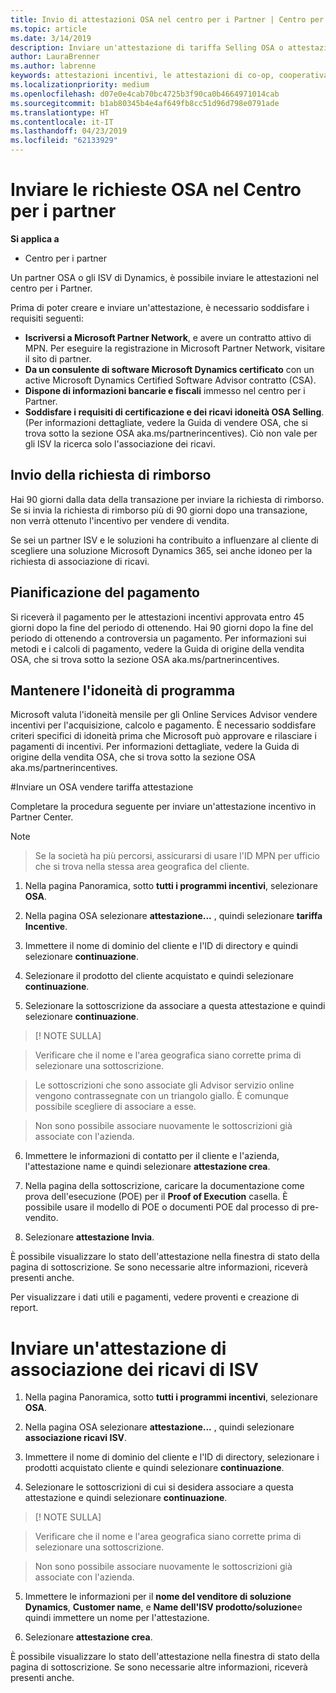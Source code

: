 ```yaml
---
title: Invio di attestazioni OSA nel centro per i Partner | Centro per i partner
ms.topic: article
ms.date: 3/14/2019
description: Inviare un'attestazione di tariffa Selling OSA o attestazione di associazione dei ricavi di ISV
author: LauraBrenner
ms.author: labrenne
keywords: attestazioni incentivi, le attestazioni di co-op, cooperativa fondi, OSA, ISV, associazione di ricavi
ms.localizationpriority: medium
ms.openlocfilehash: d07e0e4cab70bc4725b3f90ca0b4664971014cab
ms.sourcegitcommit: b1ab80345b4e4af649fb8cc51d96d798e0791ade
ms.translationtype: HT
ms.contentlocale: it-IT
ms.lasthandoff: 04/23/2019
ms.locfileid: "62133929"
---
```

# <a name="submit-your-osa-claims-in-partner-center"></a>Inviare le richieste OSA nel Centro per i partner

**Si applica a**

-  Centro per i partner

Un partner OSA o gli ISV di Dynamics, è possibile inviare le attestazioni nel centro per i Partner. 

Prima di poter creare e inviare un'attestazione, è necessario soddisfare i requisiti seguenti: 
-   **Iscriversi a Microsoft Partner Network**, e avere un contratto attivo di MPN. Per eseguire la registrazione in Microsoft Partner Network, visitare il sito di partner. 
-   **Da un consulente di software Microsoft Dynamics certificato** con un active Microsoft Dynamics Certified Software Advisor contratto (CSA). 
-   **Dispone di informazioni bancarie e fiscali** immesso nel centro per i Partner. 
-   **Soddisfare i requisiti di certificazione e dei ricavi idoneità OSA Selling**. (Per informazioni dettagliate, vedere la Guida di vendere OSA, che si trova sotto la sezione OSA aka.ms/partnerincentives). Ciò non vale per gli ISV la ricerca solo l'associazione dei ricavi. 

## <a name="submitting-your-claim"></a>Invio della richiesta di rimborso

Hai 90 giorni dalla data della transazione per inviare la richiesta di rimborso. Se si invia la richiesta di rimborso più di 90 giorni dopo una transazione, non verrà ottenuto l'incentivo per vendere di vendita. 

Se sei un partner ISV e le soluzioni ha contribuito a influenzare al cliente di scegliere una soluzione Microsoft Dynamics 365, sei anche idoneo per la richiesta di associazione di ricavi.   

## <a name="payment-schedule"></a>Pianificazione del pagamento

Si riceverà il pagamento per le attestazioni incentivi approvata entro 45 giorni dopo la fine del periodo di ottenendo. Hai 90 giorni dopo la fine del periodo di ottenendo a controversia un pagamento. Per informazioni sui metodi e i calcoli di pagamento, vedere la Guida di origine della vendita OSA, che si trova sotto la sezione OSA aka.ms/partnerincentives.

## <a name="maintaining-your-program-eligibility"></a>Mantenere l'idoneità di programma

Microsoft valuta l'idoneità mensile per gli Online Services Advisor vendere incentivi per l'acquisizione, calcolo e pagamento. È necessario soddisfare criteri specifici di idoneità prima che Microsoft può approvare e rilasciare i pagamenti di incentivi. Per informazioni dettagliate, vedere la Guida di origine della vendita OSA, che si trova sotto la sezione OSA aka.ms/partnerincentives.

#<a name="submit-an-osa-sell-fee-claim"></a>Inviare un OSA vendere tariffa attestazione

Completare la procedura seguente per inviare un'attestazione incentivo in Partner Center.  

>[!NOTE]

>Se la società ha più percorsi, assicurarsi di usare l'ID MPN per ufficio che si trova nella stessa area geografica del cliente. 

1.  Nella pagina Panoramica, sotto **tutti i programmi incentivi**, selezionare **OSA**.

2.  Nella pagina OSA selezionare **attestazione...** , quindi selezionare **tariffa Incentive**.

3.  Immettere il nome di dominio del cliente e l'ID di directory e quindi selezionare **continuazione**. 

4.  Selezionare il prodotto del cliente acquistato e quindi selezionare **continuazione**. 

5.  Selezionare la sottoscrizione da associare a questa attestazione e quindi selezionare **continuazione**.

>[! NOTE SULLA]

>Verificare che il nome e l'area geografica siano corrette prima di selezionare una sottoscrizione. 

>Le sottoscrizioni che sono associate gli Advisor servizio online vengono contrassegnate con un triangolo giallo. È comunque possibile scegliere di associare a esse. 

>Non sono possibile associare nuovamente le sottoscrizioni già associate con l'azienda.  

6.  Immettere le informazioni di contatto per il cliente e l'azienda, l'attestazione name e quindi selezionare **attestazione crea**. 

7.  Nella pagina della sottoscrizione, caricare la documentazione come prova dell'esecuzione (POE) per il **Proof of Execution** casella. È possibile usare il modello di POE o documenti POE dal processo di pre-vendito. 

8.  Selezionare **attestazione Invia**.    

È possibile visualizzare lo stato dell'attestazione nella finestra di stato della pagina di sottoscrizione. Se sono necessarie altre informazioni, riceverà presenti anche.

Per visualizzare i dati utili e pagamenti, vedere proventi e creazione di report. 
 
# <a name="submit-an-isv-revenue-association-claim"></a>Inviare un'attestazione di associazione dei ricavi di ISV

1.  Nella pagina Panoramica, sotto **tutti i programmi incentivi**, selezionare **OSA**.

2.  Nella pagina OSA selezionare **attestazione...** , quindi selezionare **associazione ricavi ISV**.

3.  Immettere il nome di dominio del cliente e l'ID di directory, selezionare i prodotti acquistato cliente e quindi selezionare **continuazione**. 

4.  Selezionare le sottoscrizioni di cui si desidera associare a questa attestazione e quindi selezionare **continuazione**.

>[! NOTE SULLA]

>Verificare che il nome e l'area geografica siano corrette prima di selezionare una sottoscrizione. 

>Non sono possibile associare nuovamente le sottoscrizioni già associate con l'azienda.  

5.  Immettere le informazioni per il **nome del venditore di soluzione Dynamics**, **Customer name**, e **Name dell'ISV prodotto/soluzione**e quindi immettere un nome per l'attestazione. 

6.  Selezionare **attestazione crea**. 

È possibile visualizzare lo stato dell'attestazione nella finestra di stato della pagina di sottoscrizione. Se sono necessarie altre informazioni, riceverà presenti anche.
